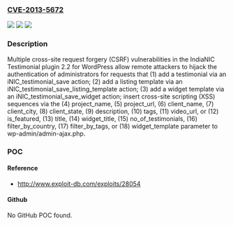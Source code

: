 ### [CVE-2013-5672](https://cve.mitre.org/cgi-bin/cvename.cgi?name=CVE-2013-5672)
![](https://img.shields.io/static/v1?label=Product&message=n%2Fa&color=blue)
![](https://img.shields.io/static/v1?label=Version&message=n%2Fa&color=blue)
![](https://img.shields.io/static/v1?label=Vulnerability&message=n%2Fa&color=brighgreen)

### Description

Multiple cross-site request forgery (CSRF) vulnerabilities in the IndiaNIC Testimonial plugin 2.2 for WordPress allow remote attackers to hijack the authentication of administrators for requests that (1) add a testimonial via an iNIC_testimonial_save action; (2) add a listing template via an iNIC_testimonial_save_listing_template action; (3) add a widget template via an iNIC_testimonial_save_widget action; insert cross-site scripting (XSS) sequences via the (4) project_name, (5) project_url, (6) client_name, (7) client_city, (8) client_state, (9) description, (10) tags, (11) video_url, or (12) is_featured, (13) title, (14) widget_title, (15) no_of_testimonials, (16) filter_by_country, (17) filter_by_tags, or (18) widget_template parameter to wp-admin/admin-ajax.php.

### POC

#### Reference
- http://www.exploit-db.com/exploits/28054

#### Github
No GitHub POC found.

